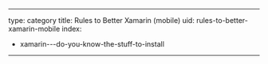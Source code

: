 
---
type: category
title: Rules to Better Xamarin (mobile)
uid: rules-to-better-xamarin-mobile
index:
 - xamarin---do-you-know-the-stuff-to-install
---



